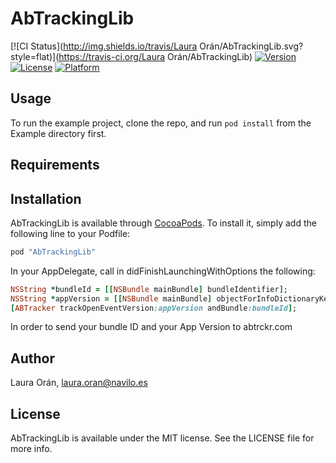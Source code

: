 # AbTrackingLib

[![CI Status](http://img.shields.io/travis/Laura Orán/AbTrackingLib.svg?style=flat)](https://travis-ci.org/Laura Orán/AbTrackingLib)
[![Version](https://img.shields.io/cocoapods/v/AbTrackingLib.svg?style=flat)](http://cocoapods.org/pods/AbTrackingLib)
[![License](https://img.shields.io/cocoapods/l/AbTrackingLib.svg?style=flat)](http://cocoapods.org/pods/AbTrackingLib)
[![Platform](https://img.shields.io/cocoapods/p/AbTrackingLib.svg?style=flat)](http://cocoapods.org/pods/AbTrackingLib)

## Usage

To run the example project, clone the repo, and run `pod install` from the Example directory first.

## Requirements

## Installation

AbTrackingLib is available through [CocoaPods](http://cocoapods.org). To install
it, simply add the following line to your Podfile:

```ruby
pod "AbTrackingLib"
```

In your AppDelegate, call in didFinishLaunchingWithOptions the following:
```ruby
NSString *bundleId = [[NSBundle mainBundle] bundleIdentifier];
NSString *appVersion = [[NSBundle mainBundle] objectForInfoDictionaryKey:(NSString *)kCFBundleVersionKey];
[ABTracker trackOpenEventVersion:appVersion andBundle:bundleId];
```

In order to send your bundle ID and your App Version to abtrckr.com

## Author

Laura Orán, laura.oran@navilo.es

## License

AbTrackingLib is available under the MIT license. See the LICENSE file for more info.
